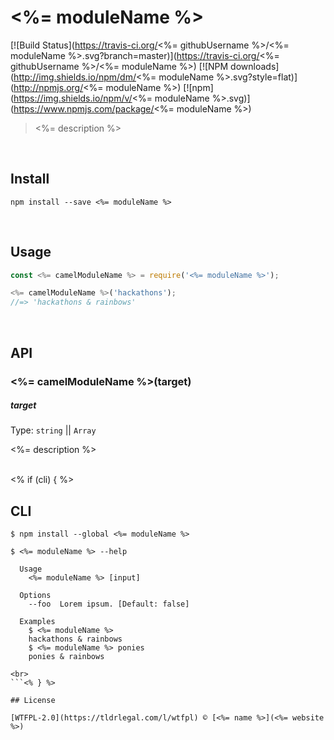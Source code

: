 # <%= moduleName %>
[![Build Status](https://travis-ci.org/<%= githubUsername %>/<%= moduleName %>.svg?branch=master)](https://travis-ci.org/<%= githubUsername %>/<%= moduleName %>)
[![NPM downloads](http://img.shields.io/npm/dm/<%= moduleName %>.svg?style=flat)](http://npmjs.org/<%= moduleName %>)
[![npm](https://img.shields.io/npm/v/<%= moduleName %>.svg)](https://www.npmjs.com/package/<%= moduleName %>)

> <%= description %>

<br>

## Install

```
npm install --save <%= moduleName %>
```


<br>

## Usage

```js
const <%= camelModuleName %> = require('<%= moduleName %>');

<%= camelModuleName %>('hackathons');
//=> 'hackathons & rainbows'
```


<br>

## API

### <%= camelModuleName %>(target)

##### target

Type: `string` || `Array`

<%= description %>

<br><% if (cli) { %>

## CLI

```
$ npm install --global <%= moduleName %>
```

```
$ <%= moduleName %> --help

  Usage
    <%= moduleName %> [input]

  Options
    --foo  Lorem ipsum. [Default: false]

  Examples
    $ <%= moduleName %>
    hackathons & rainbows
    $ <%= moduleName %> ponies
    ponies & rainbows

<br>
```<% } %>

## License

[WTFPL-2.0](https://tldrlegal.com/l/wtfpl) © [<%= name %>](<%= website %>)
